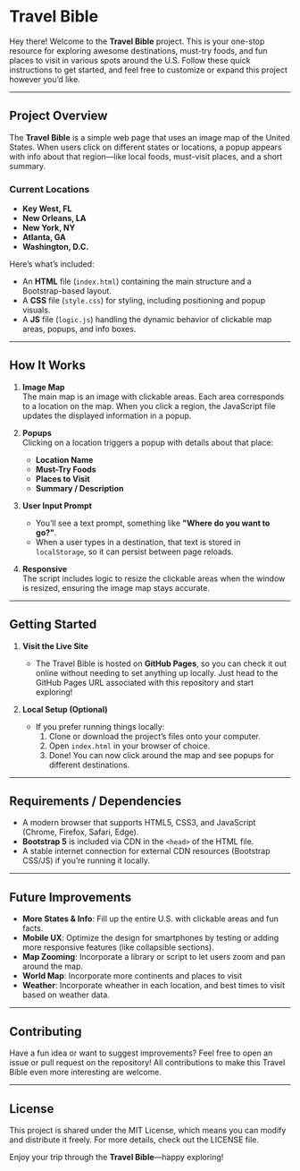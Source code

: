 # Travel Bible 

Hey there! Welcome to the **Travel Bible** project. This is your one-stop resource for exploring awesome destinations, must-try foods, and fun places to visit in various spots around the U.S. Follow these quick instructions to get started, and feel free to customize or expand this project however you’d like.

---

## Project Overview

The **Travel Bible** is a simple web page that uses an image map of the United States. When users click on different states or locations, a popup appears with info about that region—like local foods, must-visit places, and a short summary. 

### Current Locations
- **Key West, FL**  
- **New Orleans, LA**  
- **New York, NY**  
- **Atlanta, GA**  
- **Washington, D.C.**

Here’s what’s included:
- An **HTML** file (`index.html`) containing the main structure and a Bootstrap-based layout.
- A **CSS** file (`style.css`) for styling, including positioning and popup visuals.
- A **JS** file (`logic.js`) handling the dynamic behavior of clickable map areas, popups, and info boxes.

---

## How It Works

1. **Image Map**  
   The main map is an image with clickable areas. Each area corresponds to a location on the map. When you click a region, the JavaScript file updates the displayed information in a popup.

2. **Popups**  
   Clicking on a location triggers a popup with details about that place:
   - **Location Name**  
   - **Must-Try Foods**  
   - **Places to Visit**  
   - **Summary / Description**  
   
3. **User Input Prompt**  
   - You’ll see a text prompt, something like **"Where do you want to go?"**.  
   - When a user types in a destination, that text is stored in `localStorage`, so it can persist between page reloads.


4. **Responsive**  
   The script includes logic to resize the clickable areas when the window is resized, ensuring the image map stays accurate.

---

## Getting Started

1. **Visit the Live Site**  
   - The Travel Bible is hosted on **GitHub Pages**, so you can check it out online without needing to set anything up locally. Just head to the GitHub Pages URL associated with this repository and start exploring!

2. **Local Setup (Optional)**  
   - If you prefer running things locally:
     1. Clone or download the project’s files onto your computer.
     2. Open `index.html` in your browser of choice.
     3. Done! You can now click around the map and see popups for different destinations.

---

## Requirements / Dependencies

- A modern browser that supports HTML5, CSS3, and JavaScript (Chrome, Firefox, Safari, Edge).
- **Bootstrap 5** is included via CDN in the `<head>` of the HTML file.
- A stable internet connection for external CDN resources (Bootstrap CSS/JS) if you’re running it locally.

---

## Future Improvements

- **More States & Info**: Fill up the entire U.S. with clickable areas and fun facts.
- **Mobile UX**: Optimize the design for smartphones by testing or adding more responsive features (like collapsible sections).
- **Map Zooming**: Incorporate a library or script to let users zoom and pan around the map.
- **World Map**: Incorporate more continents and places to visit
- **Weather**: Incorporate wheather in each location, and best times to visit based on weather data.

---

## Contributing

Have a fun idea or want to suggest improvements? Feel free to open an issue or pull request on the repository! All contributions to make this Travel Bible even more interesting are welcome.

---

## License

This project is shared under the MIT License, which means you can modify and distribute it freely. For more details, check out the LICENSE file.

Enjoy your trip through the **Travel Bible**—happy exploring!
